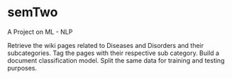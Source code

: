 # semTwo
A Project on ML - NLP

Retrieve the wiki pages related to Diseases and Disorders and their subcategories. 
Tag the pages with their respective sub category.
Build a document classification model. 
Split the same data for training and testing purposes.





